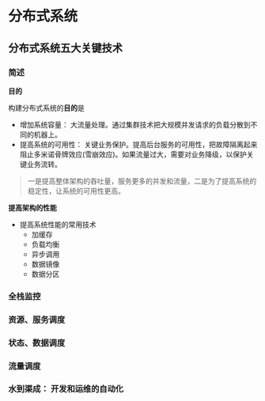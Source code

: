 

# 分布式系统

## 分布式系统五大关键技术

### 简述

**目的**


构建分布式系统的**目的**是
- 增加系统容量： 大流量处理。通过集群技术把大规模并发请求的负载分散到不同的机器上。
- 提高系统的可用性： 关键业务保护。提高后台服务的可用性，把故障隔离起来阻止多米诺骨牌效应(雪崩效应)。如果流量过大，需要对业务降级，以保护关键业务流转。

>一是提高整体架构的吞吐量，服务更多的并发和流量，二是为了提高系统的稳定性，让系统的可用性更高。


**提高架构的性能**


- 提高系统性能的常用技术
  - 加缓存
  - 负载均衡
  - 异步调用
  - 数据镜像
  - 数据分区



### 全栈监控




### 资源、服务调度




### 状态、数据调度


### 流量调度


### 水到渠成： 开发和运维的自动化
